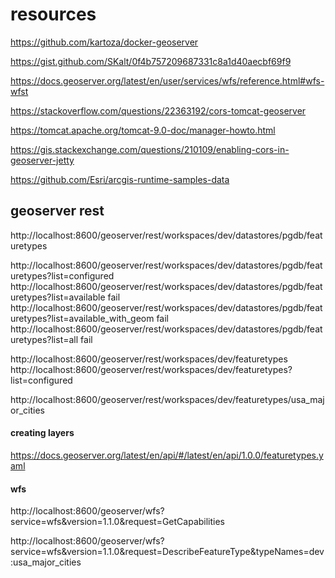 # resources

https://github.com/kartoza/docker-geoserver

https://gist.github.com/SKalt/0f4b757209687331c8a1d40aecbf69f9

https://docs.geoserver.org/latest/en/user/services/wfs/reference.html#wfs-wfst

https://stackoverflow.com/questions/22363192/cors-tomcat-geoserver

https://tomcat.apache.org/tomcat-9.0-doc/manager-howto.html

https://gis.stackexchange.com/questions/210109/enabling-cors-in-geoserver-jetty

https://github.com/Esri/arcgis-runtime-samples-data


## geoserver rest

http://localhost:8600/geoserver/rest/workspaces/dev/datastores/pgdb/featuretypes

http://localhost:8600/geoserver/rest/workspaces/dev/datastores/pgdb/featuretypes?list=configured 
http://localhost:8600/geoserver/rest/workspaces/dev/datastores/pgdb/featuretypes?list=available   fail
http://localhost:8600/geoserver/rest/workspaces/dev/datastores/pgdb/featuretypes?list=available_with_geom fail
http://localhost:8600/geoserver/rest/workspaces/dev/datastores/pgdb/featuretypes?list=all  fail


http://localhost:8600/geoserver/rest/workspaces/dev/featuretypes
http://localhost:8600/geoserver/rest/workspaces/dev/featuretypes?list=configured

http://localhost:8600/geoserver/rest/workspaces/dev/featuretypes/usa_major_cities




#### creating layers

https://docs.geoserver.org/latest/en/api/#/latest/en/api/1.0.0/featuretypes.yaml


#### wfs

http://localhost:8600/geoserver/wfs?service=wfs&version=1.1.0&request=GetCapabilities

http://localhost:8600/geoserver/wfs?service=wfs&version=1.1.0&request=DescribeFeatureType&typeNames=dev:usa_major_cities

